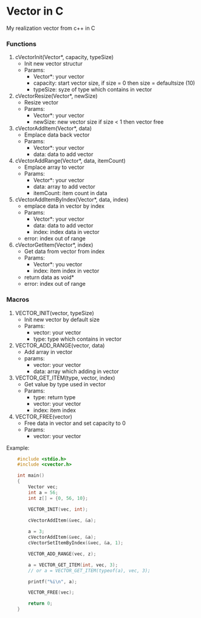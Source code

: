 # Vector in C
My realization vector from c++ in C

### Functions
1. cVectorInit(Vector*, capacity, typeSize)
   * Init new vector structur
   * Params:
      * Vector*: your vector
      * capacity: start vector size, if size = 0 then size = defaultsize (10)
      * typeSize: syze of type which contains in vector
2. cVectorResize(Vector*, newSize)
   * Resize vector
   * Params:
      * Vector*: your vector
      * newSize: new vector size if size < 1 then vector free
3. cVectorAddItem(Vector*, data)
   * Emplace data back vector
   * Params:
      * Vector*: your vector
      * data: data to add vector
4. cVectorAddRange(Vector*, data, itemCount)
   * Emplace array to vector
   * Params:
     * Vector*: your vector
     * data: array to add vector
     * itemCount: item count in data
5. cVectorAddItemByIndex(Vector*, data, index)
   * emplace data in vector by index
   * Params:
     * Vector*: your vector
     * data: data to add vector
     * index: index data in vector
   * error: index out of range
6. cVectorGetItem(Vector*, index)
   * Get data from vector from index
   * Params:
     * Vector*: you vector
     * index: item index in vector
   * return data as void*
   * error: index out of range

### Macros
1. VECTOR_INIT(vector, typeSize)
   * Init new vector by default size
   * Params:
     * vector: your vector
     * type: type which contains in vector
2. VECTOR_ADD_RANGE(vector, data)
   * Add array in vector
   * params:
     * vector: your vector
     * data: array which adding in vector
3. VECTOR_GET_ITEM(type, vector, index)
   * Get value by type used in vector
   * Params:
     * type: return type
     * vector: your vector
     * index: item index 
4. VECTOR_FREE(vector)
   * Free data in vector and set capacity to 0
   * Params:
     * vector: your vector

Example:
```c
    #include <stdio.h>
    #include <cvector.h>

    int main()
    {
        Vector vec;
        int a = 56;
        int z[] = {0, 56, 10};

        VECTOR_INIT(vec, int);

        cVectorAddItem(&vec, &a);
        
        a = 3;
        cVectorAddItem(&vec, &a);
        cVectorSetItemByIndex(&vec, &a, 1);

        VECTOR_ADD_RANGE(vec, z);

        a = VECTOR_GET_ITEM(int, vec, 3); 
        // or a = VECTOR_GET_ITEM(typeof(a), vec, 3);

        printf("%i\n", a);

        VECTOR_FREE(vec);

        return 0;
    }
```
